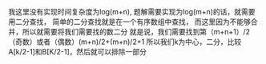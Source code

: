 我这里没有实现时间复杂度为log(m+n),
题解需要实现为log(m+n)的话，就需要用二分查找，
简单的二分查找就是在一个有序数组中查找，
而这里因为不能够合并，所以就需要将我们需要找的数二分
就是说，我们需要找到第（m+n+1）/2（奇数）或者（偶数）(m+n)/2+(m+n)/2+1
所以我们k为中心，二分，比较A[k/2-1]和B[K/2-1]，然后就可以排除一部分